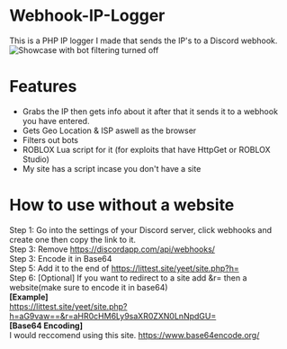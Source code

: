 # Webhook-IP-Logger
This is a PHP IP logger I made that sends the IP's to a Discord webhook.  
![Showcase with bot filtering turned off](https://vgy.me/MiiQN2.png)
# Features
- Grabs the IP then gets info about it after that it sends it to a webhook you have entered.  
- Gets Geo Location & ISP aswell as the browser  
- Filters out bots  
- ROBLOX Lua script for it (for exploits that have HttpGet or ROBLOX Studio)  
- My site has a script incase you don't have a site  
# How to use without a website
Step 1: Go into the settings of your Discord server, click webhooks and create one then copy the link to it.  
Step 3: Remove https://discordapp.com/api/webhooks/  
Step 3: Encode it in Base64  
Step 5: Add it to the end of https://littest.site/yeet/site.php?h=  
Step 6: [Optional] If you want to redirect to a site add &r= then a website(make sure to encode it in base64)  
**[Example]**  
https://littest.site/yeet/site.php?h=aG9vaw==&r=aHR0cHM6Ly9saXR0ZXN0LnNpdGU=  
**[Base64 Encoding]**  
I would reccomend using this site. https://www.base64encode.org/
